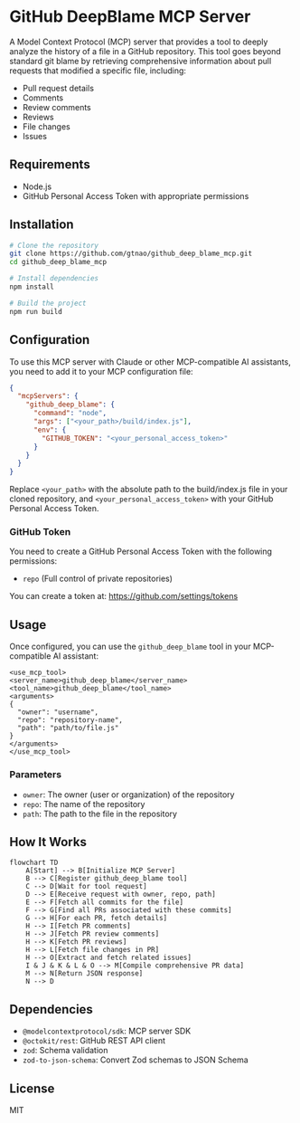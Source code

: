 # GitHub DeepBlame MCP Server

A Model Context Protocol (MCP) server that provides a tool to deeply analyze the history of a file in a GitHub repository. This tool goes beyond standard git blame by retrieving comprehensive information about pull requests that modified a specific file, including:

- Pull request details
- Comments
- Review comments
- Reviews
- File changes
- Issues

## Requirements

- Node.js
- GitHub Personal Access Token with appropriate permissions

## Installation

```bash
# Clone the repository
git clone https://github.com/gtnao/github_deep_blame_mcp.git
cd github_deep_blame_mcp

# Install dependencies
npm install

# Build the project
npm run build
```

## Configuration

To use this MCP server with Claude or other MCP-compatible AI assistants, you need to add it to your MCP configuration file:

```json
{
  "mcpServers": {
    "github_deep_blame": {
      "command": "node",
      "args": ["<your_path>/build/index.js"],
      "env": {
        "GITHUB_TOKEN": "<your_personal_access_token>"
      }
    }
  }
}
```

Replace `<your_path>` with the absolute path to the build/index.js file in your cloned repository, and `<your_personal_access_token>` with your GitHub Personal Access Token.

### GitHub Token

You need to create a GitHub Personal Access Token with the following permissions:

- `repo` (Full control of private repositories)

You can create a token at: https://github.com/settings/tokens

## Usage

Once configured, you can use the `github_deep_blame` tool in your MCP-compatible AI assistant:

```
<use_mcp_tool>
<server_name>github_deep_blame</server_name>
<tool_name>github_deep_blame</tool_name>
<arguments>
{
  "owner": "username",
  "repo": "repository-name",
  "path": "path/to/file.js"
}
</arguments>
</use_mcp_tool>
```

### Parameters

- `owner`: The owner (user or organization) of the repository
- `repo`: The name of the repository
- `path`: The path to the file in the repository

## How It Works

```mermaid
flowchart TD
    A[Start] --> B[Initialize MCP Server]
    B --> C[Register github_deep_blame tool]
    C --> D[Wait for tool request]
    D --> E[Receive request with owner, repo, path]
    E --> F[Fetch all commits for the file]
    F --> G[Find all PRs associated with these commits]
    G --> H[For each PR, fetch details]
    H --> I[Fetch PR comments]
    H --> J[Fetch PR review comments]
    H --> K[Fetch PR reviews]
    H --> L[Fetch file changes in PR]
    H --> O[Extract and fetch related issues]
    I & J & K & L & O --> M[Compile comprehensive PR data]
    M --> N[Return JSON response]
    N --> D
```

## Dependencies

- `@modelcontextprotocol/sdk`: MCP server SDK
- `@octokit/rest`: GitHub REST API client
- `zod`: Schema validation
- `zod-to-json-schema`: Convert Zod schemas to JSON Schema

## License

MIT
